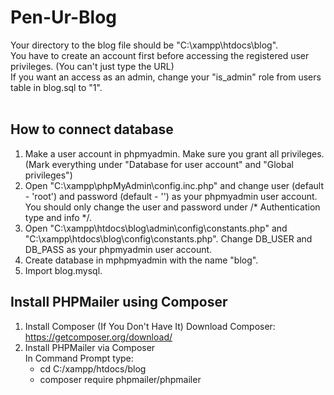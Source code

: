 # Pen-Ur-Blog

Your directory to the blog file should be "C:\xampp\htdocs\blog". <BR>
You have to create an account first before accessing the registered user privileges. (You can't just type the URL) <BR>
If you want an access as an admin, change your "is_admin" role from users table in blog.sql to "1". <BR> <BR>

## How to connect database
1. Make a user account in phpmyadmin. Make sure you grant all privileges. (Mark everything under "Database for user account" and "Global privileges") 
2. Open "C:\xampp\phpMyAdmin\config.inc.php" and change user (default - 'root') and password (default - '') as your phpmyadmin user account. You should only change the user and password under /* Authentication type and info */.
3. Open "C:\xampp\htdocs\blog\admin\config\constants.php" and "C:\xampp\htdocs\blog\config\constants.php". Change DB_USER and DB_PASS as your phpmyadmin user account.
4. Create database in mphpmyadmin with the name "blog".
5. Import blog.mysql.

## Install PHPMailer using Composer
1. Install Composer (If You Don't Have It)
   Download Composer: https://getcomposer.org/download/
2. Install PHPMailer via Composer <BR>
   In Command Prompt type:
   - cd C:/xampp/htdocs/blog
   - composer require phpmailer/phpmailer
